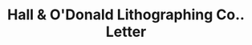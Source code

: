 ---
doi: 10.7916/D883541J
date_other: '1892'
date_other_textual: '1892'
form: correspondence
genre:
- Letters (correspondence)
name:
- Hall & O'Donald Lithographing Co.
object_in_context_url: https://biggert.cul.columbia.edu/items/view/ave_biggert_00305
subject_hierarchical_geographic:
- Topeka, Kansas, United States
subject_name:
- Hall & O'Donald Lithographing Co.
title: Hall & O'Donald Lithographing Co.. Letter
sort_title: Hall & O'Donald Lithographing Co.. Letter
call_number: ave_biggert_00305
coordinates:
- 39.05583333333333,-95.68944444444445
pid: ave_biggert_00305
identifiers: ave_biggert_00305
thumbnail: https://derivativo-3.library.columbia.edu/iiif/2/ldpd:344222/full/!256,256/0/native.jpg
permalink: /biggert/ave_biggert_00305/
layout: iiif-image-page
---